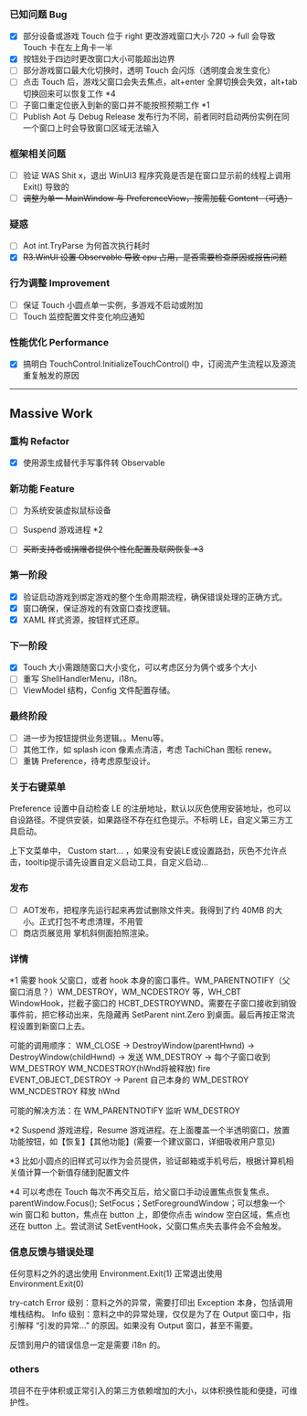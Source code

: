### 已知问题 Bug
- [x] 部分设备或游戏 Touch 位于 right 更改游戏窗口大小 720 -> full 会导致 Touch 卡在左上角卡一半
- [x] 按钮处于四边时更改窗口大小可能超出边界
- [ ] 部分游戏窗口最大化切换时，透明 Touch 会闪烁（透明度会发生变化）
- [ ] 点击 Touch 后，游戏父窗口会失去焦点，alt+enter 全屏切换会失效，alt+tab 切换回来可以恢复工作 *4
- [ ] 子窗口重定位嵌入到新的窗口并不能按照预期工作 *1
- [ ] Publish Aot 与 Debug Release 发布行为不同，前者同时启动两份实例在同一个窗口上时会导致窗口区域无法输入

### 框架相关问题
- [ ] 验证 WAS Shit x，退出 WinUI3 程序究竟是否是在窗口显示前的线程上调用 Exit() 导致的
- [ ] ~~调整为单一 MainWindow 与 PreferenceView，按需加载 Content （可选）~~

### 疑惑
- [ ] Aot int.TryParse 为何首次执行耗时
- [x] ~~R3.WinUI 设置 Observable 导致 cpu 占用，是否需要检查原因或报告问题~~

### 行为调整 Improvement
- [ ] 保证 Touch 小圆点单一实例，多游戏不启动或附加
- [ ] Touch 监控配置文件变化响应通知

### 性能优化 Performance
- [x] 搞明白 TouchControl.InitializeTouchControl() 中，订阅流产生流程以及源流重复触发的原因

---

## Massive Work

### 重构 Refactor
- [x] 使用源生成替代手写事件转 Observable

### 新功能 Feature
- [ ] 为系统安装虚拟鼠标设备
- [ ] Suspend 游戏进程 *2
- [ ] ~~买断支持者或捐赠者提供个性化配置及联网恢复 *3~~


### 第一阶段

- [x] 验证启动游戏到绑定游戏的整个生命周期流程，确保错误处理的正确方式。
- [x] 窗口确保，保证游戏的有效窗口查找逻辑。
- [x] XAML 样式资源，按钮样式还原。

### 下一阶段

- [x] Touch 大小需跟随窗口大小变化，可以考虑区分为俩个或多个大小
- [ ] 重写 ShellHandlerMenu，i18n。
- [ ] ViewModel 结构，Config 文件配置存储。

### 最终阶段

- [ ] 进一步为按钮提供业务逻辑。。Menu等。
- [ ] 其他工作，如 splash icon 像素点清洁，考虑 TachiChan 图标 renew。
- [ ] 重铸 Preference，待考虑原型设计。

### 关于右键菜单

Preference 设置中自动检查 LE 的注册地址，默认以灰色使用安装地址，也可以自设路径。不提供安装，如果路径不存在红色提示。不标明 LE，自定义第三方工具启动。

上下文菜单中， Custom start... ，如果没有安装LE或设置路劲，灰色不允许点击，tooltip提示请先设置自定义启动工具，自定义启动...

### 发布

- [ ] AOT发布，把程序先运行起来再尝试删除文件夹。我得到了约 40MB 的大小。正式打包不考虑清理，不用管
- [ ] 商店页展览用 掌机斜侧面拍照渲染。

### 详情

*1 需要 hook 父窗口，或者 hook 本身的窗口事件。WM_PARENTNOTIFY（父窗口消息？）WM_DESTROY，WM_NCDESTROY 等，WH_CBT WindowHook，拦截子窗口的 HCBT_DESTROYWND。需要在子窗口接收到销毁事件前，把它移动出来，先隐藏再 SetParent nint.Zero 到桌面。最后再按正常流程设置到新窗口上去。

可能的调用顺序： WM_CLOSE -> DestroyWindow(parentHwnd) -> DestroyWindow(childHwnd) -> 发送 WM_DESTROY ->
每个子窗口收到 WM_DESTROY WM_NCDESTROY(hWnd将被释放) fire EVENT_OBJECT_DESTROY -> Parent 自己本身的 WM_DESTROY WM_NCDESTROY 释放 hWnd

可能的解决方法：在 WM_PARENTNOTIFY 监听 WM_DESTROY

*2 Suspend 游戏进程，Resume 游戏进程。在上面覆盖一个半透明窗口，放置功能按钮，如【恢复】【其他功能】(需要一个建议窗口，详细吸收用户意见)

*3 比如小圆点的旧样式可以作为会员提供，验证邮箱或手机号后，根据计算机相关值计算一个新值存储到配置文件

*4 可以考虑在 Touch 每次不再交互后，给父窗口手动设置焦点恢复焦点。parentWindow.Focus(); SetFocus；SetForegroundWindow；可以想象一个 win 窗口和 button，焦点在 button 上，即使你点击 window 空白区域，焦点也还在 button 上。尝试测试 SetEventHook，父窗口焦点失去事件会不会触发。

### 信息反馈与错误处理

任何意料之外的退出使用 Environment.Exit(1)
正常退出使用 Environment.Exit(0)

try-catch
Error 级别：意料之外的异常，需要打印出 Exception 本身，包括调用堆栈结构。
Info 级别：意料之中的异常处理，仅仅是为了在 Output 窗口中，指引解释 “引发的异常...” 的原因。如果没有 Output 窗口，甚至不需要。

反馈到用户的错误信息一定是需要 i18n 的。

### others

项目不在乎体积或正常引入的第三方依赖增加的大小，以体积换性能和便捷，可维护性。
